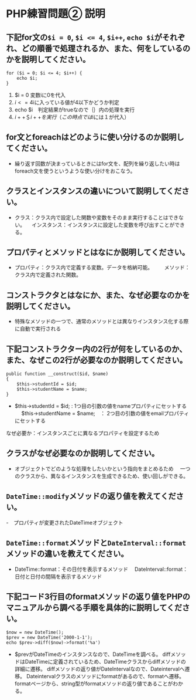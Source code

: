 # PHP練習問題② 説明

## 下記for文の`$i = 0`, `$i <= 4`, `$i++`, `echo $i`がそれぞれ、どの順番で処理されるか、また、何をしているのかを説明してください。

```
for ($i = 0; $i <= 4; $i++) {
    echo $i;
}
```

1. $i = 0   変数iに0を代入
2. $i <= 4　$iに入っている値が4以下かどうか判定
3. echo $i　判定結果がtrueなので｛｝内の処理を実行
4. $i++　　　＄i++を実行（この時点では$iには１が代入）

## for文とforeachはどのように使い分けるのか説明してください。
- 繰り返す回数が決まっているときにはfor文を、配列を繰り返したい時はforeach文を使うというような使い分けをおこなう。

## クラスとインスタンスの違いについて説明してください。
- クラス：クラス内で設定した関数や変数をそのまま実行することはできない。
　インスタンス：インスタンスに設定した変数を呼び出すことができる。

## プロパティとメソッドとはなにか説明してください。
- プロパティ：クラス内で定義する変数。データを格納可能。
　　メソッド：クラス内で定義された関数。

## コンストラクタとはなにか、また、なぜ必要なのかを説明してください。
- 特殊なメソッドの一つで、通常のメソッドとは異なりインスタンス化する際に自動で実行される

## 下記コンストラクター内の2行が何をしているのか、また、なぜこの2行が必要なのか説明してください。
```
public function __construct($id, $name)
{
    $this->studentId = $id;
    $this->studentName = $name;
}
```
- $this->studentId = $id; : 1つ目の引数の値をnameプロパティにセットする
　 $this->studentName = $name;　： 2つ目の引数の値をemailプロパティにセットする

なぜ必要か：インスタンスごとに異なるプロパティを設定するため

## クラスがなぜ必要なのか説明してください。
- オブジェクトでどのような処理をしたいかという指向をまとめるため
　一つのクラスから、異なるインスタンスを生成できるため、使い回しができる。
## `DateTime::modify`メソッドの返り値を教えてください。
-　プロパティが変更されたDateTimeオブジェクト

## `DateTime::format`メソッドと`DateInterval::format`メソッドの違いを教えてください。
- DateTime::format：その日付を表示するメソッド
　DateInterval::format：日付と日付の間隔を表示するメソッド

## 下記コード3行目のformatメソッドの返り値をPHPのマニュアルから調べる手順を具体的に説明してください。
```
$now = new DateTime();
$prev = new DateTime('2000-1-1');
echo $prev->diff($now)->format('%a')
```

- $prevがDateTimeのインスタンスなので、DateTimeを調べる。
diffメソッドはDateTimeに定義されているため、DateTimeクラスからdiffメソッドの詳細に遷移。
diffメソッドの返り値がDateIntervalなので、Dateintervalへ遷移。
Dateintervalクラスのメソッドにformatがあるので、formatへ遷移。
formatページから、string型がformatメソッドの返り値であることがわかる。